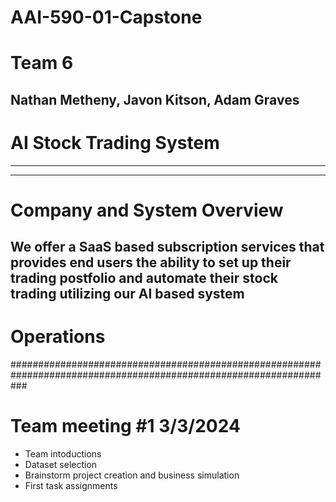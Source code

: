 # AAI-590-01-Capstone
# Team 6
## Nathan Metheny, Javon Kitson, Adam Graves
# AI Stock Trading System
-------------------------------------------------------------------------------------------------------------------
-------------------------------------------------------------------------------------------------------------------
# Company and System Overview
## We offer a SaaS based subscription services that provides end users the ability to set up their trading postfolio and  automate their stock trading utilizing our AI based system


# Operations
###################################################################################################################
# Team meeting #1 3/3/2024
- Team intoductions
- Dataset selection
- Brainstorm project creation and business simulation
- First task assignments
  


